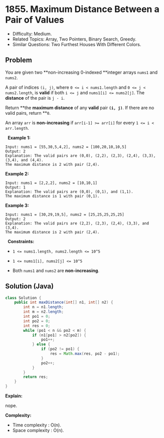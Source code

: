 # 1855. Maximum Distance Between a Pair of Values

- Difficulty: Medium.
- Related Topics: Array, Two Pointers, Binary Search, Greedy.
- Similar Questions: Two Furthest Houses With Different Colors.

## Problem

You are given two **non-increasing 0-indexed **integer arrays ```nums1```​​​​​​ and ```nums2```​​​​​​.

A pair of indices ```(i, j)```, where ```0 <= i < nums1.length``` and ```0 <= j < nums2.length```, is **valid** if both ```i <= j``` and ```nums1[i] <= nums2[j]```. The **distance** of the pair is ```j - i```​​​​.

Return **the **maximum distance** of any **valid** pair **```(i, j)```**. If there are no valid pairs, return **```0```.

An array ```arr``` is **non-increasing** if ```arr[i-1] >= arr[i]``` for every ```1 <= i < arr.length```.

 
**Example 1:**

```
Input: nums1 = [55,30,5,4,2], nums2 = [100,20,10,10,5]
Output: 2
Explanation: The valid pairs are (0,0), (2,2), (2,3), (2,4), (3,3), (3,4), and (4,4).
The maximum distance is 2 with pair (2,4).
```

**Example 2:**

```
Input: nums1 = [2,2,2], nums2 = [10,10,1]
Output: 1
Explanation: The valid pairs are (0,0), (0,1), and (1,1).
The maximum distance is 1 with pair (0,1).
```

**Example 3:**

```
Input: nums1 = [30,29,19,5], nums2 = [25,25,25,25,25]
Output: 2
Explanation: The valid pairs are (2,2), (2,3), (2,4), (3,3), and (3,4).
The maximum distance is 2 with pair (2,4).
```

 
**Constraints:**


	
- ```1 <= nums1.length, nums2.length <= 10^5```
	
- ```1 <= nums1[i], nums2[j] <= 10^5```
	
- Both ```nums1``` and ```nums2``` are **non-increasing**.



## Solution (Java)

```java
class Solution {
    public int maxDistance(int[] n1, int[] n2) {
        int n = n1.length;
        int m = n2.length;
        int po1 = 0;
        int po2 = 0;
        int res = 0;
        while (po1 < n && po2 < m) {
            if (n1[po1] > n2[po2]) {
                po1++;
            } else {
                if (po2 != po1) {
                    res = Math.max(res, po2 - po1);
                }
                po2++;
            }
        }
        return res;
    }
}
```

**Explain:**

nope.

**Complexity:**

* Time complexity : O(n).
* Space complexity : O(n).
